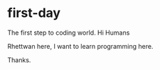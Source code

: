 # first-day
The first step to coding world.
Hi Humans

Rhettwan here, I want to learn programming here.

Thanks.

